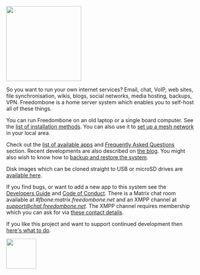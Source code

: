 <img src="https://code.freedombone.net/bashrc/freedombone/raw/master/img/logo.png?raw=true" width=200/>

So you want to run your own internet services? Email, chat, VoIP, web sites, file synchronisation, wikis, blogs, social networks, media hosting, backups, VPN. Freedombone is a home server system which enables you to self-host all of these things.

You can run Freedombone on an old laptop or a single board computer. See the [list of installation methods](https://freedombone.net/installmethods.html). You can also use it to [set up a mesh network](https://freedombone.net/mesh.html) in your local area.

Check out the [list of available apps](https://freedombone.net/apps.html) and [Frequently Asked Questions](https://freedombone.net/faq.html) section. Recent developments are also described on [the blog](https://blog.freedombone.net/tag/freedombone). You might also wish to know how to [backup and restore the system](https://freedombone.net/backups.html).

Disk images which can be cloned straight to USB or microSD drives are [available here](https://freedombone.net/downloads/v31).

If you find bugs, or want to add a new app to this system see the [Developers Guide](https://freedombone.net/devguide.html) and [Code of Conduct](https://freedombone.net/codeofconduct.html). There is a Matrix chat room available at *#fbone:matrix.freedombone.net* and an XMPP channel at *support@chat.freedombone.net*. The XMPP channel requires membership which you can ask for via [these contact details](https://freedombone.net/support.html).

If you like this project and want to support continued development then [here's what to do](https://freedombone.net/support.html).

<a href="https://code.freedombone.net/bashrc/freedombone/raw/stretch/website/EN/fdl-1.3.txt"><img src="https://code.freedombone.net/bashrc/freedombone/raw/master/img/gdfl.png?raw=true" width=80/></a>
